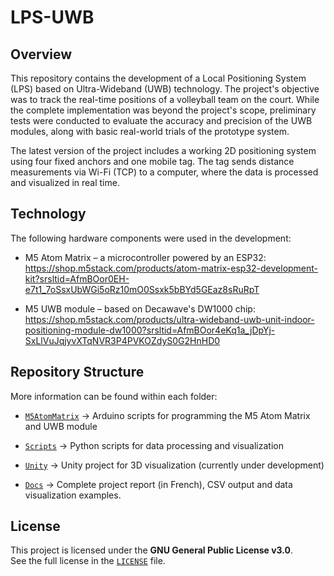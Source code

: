 # LPS-UWB

## Overview

This repository contains the development of a Local Positioning System (LPS) based on Ultra-Wideband (UWB) technology. The project's objective was to track the real-time positions of a volleyball team on the court. While the complete implementation was beyond the project's scope, preliminary tests were conducted to evaluate the accuracy and precision of the UWB modules, along with basic real-world trials of the prototype system.

The latest version of the project includes a working 2D positioning system using four fixed anchors and one mobile tag. The tag sends distance measurements via Wi-Fi (TCP) to a computer, where the data is processed and visualized in real time.

## Technology

The following hardware components were used in the development:

* M5 Atom Matrix – a microcontroller powered by an ESP32: https://shop.m5stack.com/products/atom-matrix-esp32-development-kit?srsltid=AfmBOor0EH-e7t1_7oSsxUbWGi5oRz10mO0Ssxk5bBYd5GEaz8sRuRpT

* M5 UWB module – based on Decawave's DW1000 chip: https://shop.m5stack.com/products/ultra-wideband-uwb-unit-indoor-positioning-module-dw1000?srsltid=AfmBOor4eKq1a_jDpYj-SxLlVuJqjyvXTqNVR3P4PVKOZdyS0G2HnHD0

## Repository Structure

More information can be found within each folder:

* [`M5AtomMatrix`](/M5AtomMatrix) -> Arduino scripts for programming the M5 Atom Matrix and UWB module

* [`Scripts`](/Scripts) -> Python scripts for data processing and visualization

* [`Unity`](</Unity/My project (1)>) -> Unity project for 3D visualization (currently under development)

* [`Docs`](/Docs) -> Complete project report (in French), CSV output and data visualization examples.

## License

This project is licensed under the **GNU General Public License v3.0**.  
See the full license in the [`LICENSE`](LICENSE) file. 